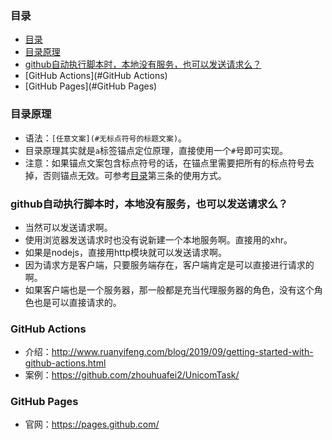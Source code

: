 ### 目录
* [目录](#目录)
* [目录原理](#目录原理)
* [github自动执行脚本时，本地没有服务，也可以发送请求么？](#github自动执行脚本时本地没有服务也可以发送请求么)
* [GitHub Actions](#GitHub Actions)
* [GitHub Pages](#GitHub Pages)

### 目录原理
* 语法：`[任意文案](#无标点符号的标题文案)`。
* 目录原理其实就是`a`标签锚点定位原理，直接使用一个`#`号即可实现。
* 注意：如果锚点文案包含标点符号的话，在锚点里需要把所有的标点符号去掉，否则锚点无效。可参考[目录](#目录)第三条的使用方式。

### github自动执行脚本时，本地没有服务，也可以发送请求么？
* 当然可以发送请求啊。
* 使用浏览器发送请求时也没有说新建一个本地服务啊。直接用的xhr。
* 如果是nodejs，直接用http模块就可以发送请求啊。
* 因为请求方是客户端，只要服务端存在，客户端肯定是可以直接进行请求的啊。
* 如果客户端也是一个服务器，那一般都是充当代理服务器的角色，没有这个角色也是可以直接请求的。

### GitHub Actions
* 介绍：http://www.ruanyifeng.com/blog/2019/09/getting-started-with-github-actions.html
* 案例：https://github.com/zhouhuafei2/UnicomTask/

### GitHub Pages
* 官网：https://pages.github.com/
